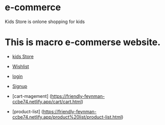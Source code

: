 # e-commerce

Kids Store is onlone shopping for kids

# This is macro e-commerse website.

* [kids Store](https://friendly-feynman-ccbe74.netlify.app/)
* [Wishlist](https://friendly-feynman-ccbe74.netlify.app/wishlist/wish-list.html)

* [login](https://friendly-feynman-ccbe74.netlify.app/authentication/login)

* [Signup](https://friendly-feynman-ccbe74.netlify.app/authentication/login#)

* [cart-magement] (https://friendly-feynman-ccbe74.netlify.app/cart/cart.html)

* [product-list] (https://friendly-feynman-ccbe74.netlify.app/product%20list/product-list.html)
 
